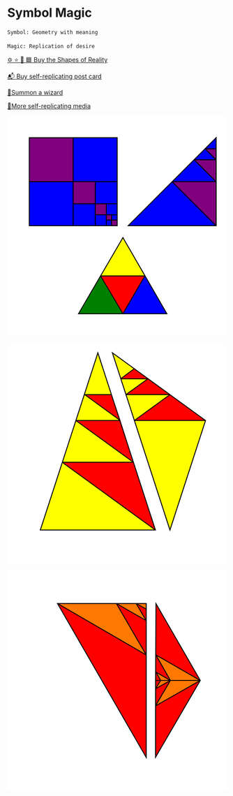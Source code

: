 # Symbol Magic

    Symbol: Geometry with meaning

    Magic: Replication of desire


[✡️ ⭐ 🔺 🟦  Buy the Shapes of Reality](https://www.actiongeometry.com/shapes)

[📬 Buy self-replicating post card](https://www.actiongeometry.com/postcard)

[🧙Summon a wizard](contact/)

[🍄More self-replicating media](srm/)

![](iconsymbols/square.svg)

![](iconsymbols/pentagon.svg)

![](iconsymbols/hexagon.svg)



